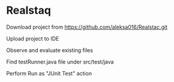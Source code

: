 # Realstaq

Download project from https://github.com/aleksa016/Realstac.git

Upload project to IDE

Observe and evaluate existing files

Find testRunner.java file under src/test/java

Perform Run as "JUnit Test" action
